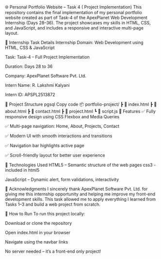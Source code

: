 🌐 Personal Portfolio Website – Task 4 ( Project Implementation)
This repository contains the final implementation of my personal portfolio website created as part of Task-4 of the ApexPlanet Web Development Internship (Days 28–36). The project showcases my skills in HTML, CSS, and JavaScript, and includes a responsive and interactive multi-page layout.

📅 Internship Task Details
Internship Domain: Web Development using HTML, CSS & JavaScript

Task: Task-4 – Full Project Implementation

Duration: Days 28 to 36

Company: ApexPlanet Software Pvt. Ltd.

Intern Name: R. Lakshmi Kalyani

Intern ID: APSPL2513872

📁 Project Structure
pgsql
Copy code
📦 portfolio-project/
 ┣ 📄 index.html
 ┣ 📄 about.html
 ┣ 📄 contact.html
 ┣ 📄 project.html
 ┗ 📄 script.js
🌟 Features
✅ Fully responsive design using CSS Flexbox and Media Queries

✅ Multi-page navigation: Home, About, Projects, Contact

✅ Modern UI with smooth interactions and transitions

✅ Navigation bar highlights active page

✅ Scroll-friendly layout for better user experience


🧩 Technologies Used
HTML5 – Semantic structure of the web pages
css3  - included in html5


JavaScript – Dynamic alert, form validations, interactivity

🙏 Acknowledgments
I sincerely thank ApexPlanet Software Pvt. Ltd. for giving me this internship opportunity and helping me improve my front-end development skills. This task allowed me to apply everything I learned from Tasks 1–3 and build a web project from scratch.

📝 How to Run
To run this project locally:

Download or clone the repository

Open index.html in your browser

Navigate using the navbar links

No server needed – it’s a front-end only project!

